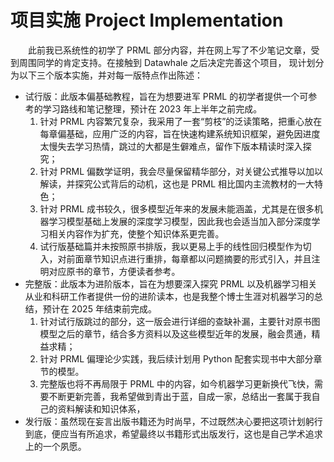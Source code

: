 # 项目实施 Project Implementation

&emsp;&emsp;此前我已系统性的初学了 PRML 部分内容，并在网上写了不少笔记文章，受到周围同学的肯定支持。在接触到 Datawhale 之后决定完善这个项目，
现计划分为以下三个版本实施，并对每一版特点作出陈述：
* 试行版：此版本偏基础教程，旨在为想要进军 PRML 的初学者提供一个可参考的学习路线和笔记整理，预计在 2023 年上半年之前完成。
    1. 针对 PRML 内容繁冗复杂，我采用了一套“剪枝”的泛读策略，把重心放在每章偏基础，应用广泛的内容，旨在快速构建系统知识框架，避免因进度太慢失去学习热情，跳过的大都是生僻难点，留作下版本精读时深入探究；
    2. 针对 PRML 偏数学证明，我会尽量保留精华部分，对关键公式推导以加以解读，并探究公式背后的动机，这也是 PRML 相比国内主流教材的一大特色；
    3. 针对 PRML 成书较久，很多模型近年来的发展未能涵盖，尤其是在很多机器学习模型基础上发展的深度学习模型，因此我也会适当加入部分深度学习相关内容作为扩充，使整个知识体系更完善。
    4. 试行版基础篇并未按照原书排版，我以更易上手的线性回归模型作为切入，对前面章节知识点进行重排，每章都以问题摘要的形式引入，并且注明对应原书的章节，方便读者参考。
* 完整版：此版本为进阶版本，旨在为想要深入探究 PRML 以及机器学习相关从业和科研工作者提供一份的进阶读本，也是我整个博士生涯对机器学习的总结，预计在 2025 年结束前完成。
    1. 针对试行版跳过的部分，这一版会进行详细的查缺补漏，主要针对原书图模型之后的章节，结合多方资料以及这些模型近年的发展，融会贯通，精益求精；
    2. 针对 PRML 偏理论少实践，我后续计划用 Python 配套实现书中大部分章节的模型。
    3. 完整版也将不再局限于 PRML 中的内容，如今机器学习更新换代飞快，需要不断更新完善，我希望做到青出于蓝，自成一家，总结出一套属于我自己的资料解读和知识体系，
* 发行版：虽然现在妄言出版书籍还为时尚早，不过既然决心要把这项计划躬行到底，便应当有所追求，希望最终以书籍形式出版发行，这也是自己学术追求上的一个夙愿。
